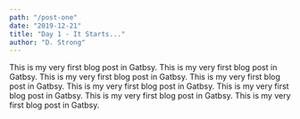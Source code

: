 ```yaml
---
path: "/post-one"
date: "2019-12-21"
title: "Day 1 - It Starts..."
author: "D. Strong"
---
```



This is my very first blog post in Gatbsy.
This is my very first blog post in Gatbsy.
This is my very first blog post in Gatbsy.
This is my very first blog post in Gatbsy.
This is my very first blog post in Gatbsy.
This is my very first blog post in Gatbsy.
This is my very first blog post in Gatbsy.
This is my very first blog post in Gatbsy.